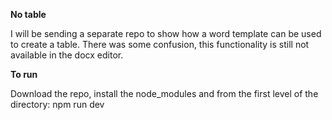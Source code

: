 __No table__

I will be sending a separate repo to show how a word template can be used to create a table.
There was some confusion, this functionality is still not available in the docx editor. 

__To run__

Download the repo, install the node_modules and from the first level of the directory:
npm run dev